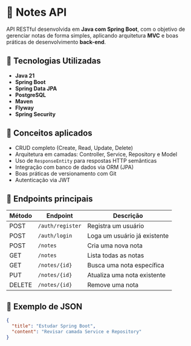 # 📝 Notes API

API RESTful desenvolvida em **Java com Spring Boot**, com o objetivo de gerenciar notas de forma simples, aplicando arquitetura **MVC** e boas práticas de desenvolvimento **back-end**.

## 🚀 Tecnologias Utilizadas
- **Java 21**
- **Spring Boot**
- **Spring Data JPA**
- **PostgreSQL**
- **Maven**
- **Flyway**
- **Spring Security**

## 🧠 Conceitos aplicados
- CRUD completo (Create, Read, Update, Delete)
- Arquitetura em camadas: Controller, Service, Repository e Model
- Uso de `ResponseEntity` para respostas HTTP semânticas
- Integração com banco de dados via ORM (JPA)
- Boas práticas de versionamento com Git
- Autenticação via JWT

## 🧩 Endpoints principais
| Método | Endpoint | Descrição |
|--------|-----------|-----------|
| POST | `/auth/register` | Registra um usuário |
| POST | `/auth/login` | Loga um usuário já existente |
| POST | `/notes` | Cria uma nova nota |
| GET | `/notes` | Lista todas as notas |
| GET | `/notes/{id}` | Busca uma nota específica |
| PUT | `/notes/{id}` | Atualiza uma nota existente |
| DELETE | `/notes/{id}` | Remove uma nota |

## 🧰 Exemplo de JSON
```json
{
  "title": "Estudar Spring Boot",
  "content": "Revisar camada Service e Repository"
}

